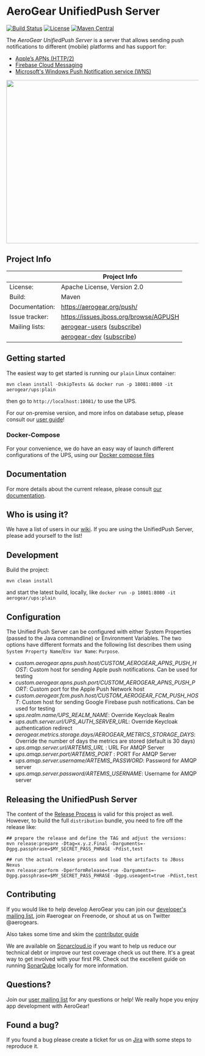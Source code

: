 # AeroGear UnifiedPush Server

[![Build Status](https://travis-ci.org/aerogear/aerogear-unifiedpush-server.png)](https://travis-ci.org/aerogear/aerogear-unifiedpush-server)
[![License](https://img.shields.io/:license-Apache2-blue.svg)](http://www.apache.org/licenses/LICENSE-2.0)
[![Maven Central](https://maven-badges.herokuapp.com/maven-central/org.jboss.aerogear.unifiedpush/unifiedpush-parent/badge.svg)](https://maven-badges.herokuapp.com/maven-central/org.jboss.aerogear.unifiedpush/unifiedpush-parent)

The _AeroGear UnifiedPush Server_ is a server that allows sending push notifications to different (mobile) platforms and has support for:
* [Apple’s APNs (HTTP/2)](https://developer.apple.com/library/content/documentation/NetworkingInternet/Conceptual/RemoteNotificationsPG/APNSOverview.html#//apple_ref/doc/uid/TP40008194-CH8-SW1)
* [Firebase Cloud Messaging](https://firebase.google.com/docs/cloud-messaging/)
* [Microsoft's Windows Push Notification service (WNS)](https://msdn.microsoft.com/en-us/library/windows/apps/hh913756.aspx)

<img src="https://raw.githubusercontent.com/aerogear/aerogear-unifiedpush-server/master/ups-ui-screenshot.png" height="427px" width="550px" />

## Project Info

|                 | Project Info  |
| --------------- | ------------- |
| License:        | Apache License, Version 2.0  |
| Build:          | Maven  |
| Documentation:  | https://aerogear.org/push/  |
| Issue tracker:  | https://issues.jboss.org/browse/AGPUSH  |
| Mailing lists:  | [aerogear-users](http://aerogear-users.1116366.n5.nabble.com/) ([subscribe](https://lists.jboss.org/mailman/listinfo/aerogear-users))  |
|                 | [aerogear-dev](http://aerogear-dev.1069024.n5.nabble.com/) ([subscribe](https://lists.jboss.org/mailman/listinfo/aerogear-dev))  |

## Getting started

The easiest way to get started is running our `plain` Linux container:
```
mvn clean install -DskipTests && docker run -p 18081:8080 -it aerogear/ups:plain 
```

then go to `http://localhost:18081/` to use the UPS.

For our on-premise version, and more infos on database setup, please consult our [user guide](https://aerogear.org/docs/unifiedpush/ups_userguide/index)!

### Docker-Compose

For your convenience, we do have an easy way of launch different configurations of the UPS, using our [Docker compose files](docker-compose)

## Documentation

For more details about the current release, please consult [our documentation](https://aerogear.org/getstarted/guides/#push).

## Who is using it?

We have a list of users in our [wiki](https://github.com/aerogear/aerogear-unifiedpush-server/wiki/Users-of-the-UnifiedPush-Server). If you are using the UnifiedPush Server, please add yourself to the list!

## Development

Build the project:
```
mvn clean install
```

and start the latest build, locally, like `docker run -p 18081:8080 -it aerogear/ups:plain`

## Configuration

The Unified Push Server can be configured with either System Properties (passed to the Java commandline) or Environment Variables. The two options have different formats and the following list describes them using `System Property Name`/`Env Var Name`: `Purpose`.

* _custom.aerogear.apns.push.host/CUSTOM_AEROGEAR_APNS_PUSH_HOST_: Custom host for sending Apple push notifications. Can be used for testing
* _custom.aerogear.apns.push.port/CUSTOM_AEROGEAR_APNS_PUSH_PORT_: Custom port for the Apple Push Network host
* _custom.aerogear.fcm.push.host/CUSTOM_AEROGEAR_FCM_PUSH_HOST_: Custom host for sending Google Firebase push notifications. Can be used for testing
* _ups.realm.name/UPS_REALM_NAME_: Override Keycloak Realm
* _ups.auth.server.url/UPS_AUTH_SERVER_URL_: Override Keycloak authentication redirect
* _aerogear.metrics.storage.days/AEROGEAR_METRICS_STORAGE_DAYS_: Override the number of days the metrics are stored (default is 30 days)
* _ups.amqp.server.url/ARTEMIS_URL_ : URL For AMQP Server
* _ups.amqp.server.port/ARTEMIS_PORT_ : PORT For AMQP Server
* _ups.amqp.server.username/ARTEMIS_PASSWORD_: Password for AMQP server
* _ups.amqp.server.password/ARTEMIS_USERNAME_: Username for AMQP server


## Releasing the UnifiedPush Server

The content of the [Release Process](https://github.com/aerogear/collateral/wiki/Release-Process-(Java)) is valid for this project as well. However, to build the full `distribution` bundle, you need to fire off the release like:

```
## prepare the release and define the TAG and adjust the versions:
mvn release:prepare -Dtag=x.y.z.Final -Darguments=-Dgpg.passphrase=$MY_SECRET_PASS_PHRASE -Pdist,test

## run the actual release process and load the artifacts to JBoss Nexus
mvn release:perform -DperformRelease=true -Darguments=-Dgpg.passphrase=$MY_SECRET_PASS_PHRASE -Dgpg.useagent=true -Pdist,test
```

## Contributing

If you would like to help develop AeroGear you can join our [developer's mailing list](https://lists.jboss.org/mailman/listinfo/aerogear-dev), join #aerogear on Freenode, or shout at us on Twitter @aerogears.

Also takes some time and skim the [contributor guide](http://aerogear.org/docs/guides/Contributing/)

We are available on [Sonarcloud.io](https://sonarcloud.io/dashboard?id=org.jboss.aerogear.unifiedpush%3Aunifiedpush-parent) if you want to help us reduce our technical debt or improve our test coverage check us out there. It's a great way to get involved with your first PR. Check out the excellent guide on running [SonarQube](https://docs.sonarqube.org/display/SCAN/Analyzing+with+SonarQube+Scanner+for+Maven) locally for more information.

## Questions?

Join our [user mailing list](https://lists.jboss.org/mailman/listinfo/aerogear-users) for any questions or help! We really hope you enjoy app development with AeroGear!

## Found a bug?

If you found a bug please create a ticket for us on [Jira](https://issues.jboss.org/browse/AGPUSH) with some steps to reproduce it.
